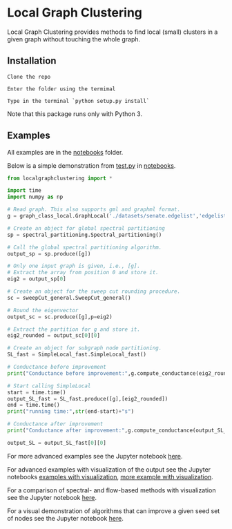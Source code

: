 # Local Graph Clustering

Local Graph Clustering provides methods to find local (small) clusters in a given graph
without touching the whole graph.  

## Installation

```
Clone the repo
```
```
Enter the folder using the termimal
```
```
Type in the terminal `python setup.py install`
```
Note that this package runs only with Python 3.

## Examples

All examples are in the [notebooks](https://github.com/kfoynt/LocalGraphClustering/tree/test_branch/notebooks) folder.

Below is a simple demonstration from [test.py](https://github.com/kfoynt/LocalGraphClustering/blob/test_branch/notebooks/test.py) in [notebooks](https://github.com/kfoynt/LocalGraphClustering/tree/test_branch/notebooks).

```python
from localgraphclustering import *

import time
import numpy as np

# Read graph. This also supports gml and graphml format.
g = graph_class_local.GraphLocal('./datasets/senate.edgelist','edgelist',' ')

# Create an object for global spectral partitioning
sp = spectral_partitioning.Spectral_partitioning()

# Call the global spectral partitioning algorithm.
output_sp = sp.produce([g])

# Only one input graph is given, i.e., [g].
# Extract the array from position 0 and store it.
eig2 = output_sp[0]

# Create an object for the sweep cut rounding procedure.
sc = sweepCut_general.SweepCut_general()

# Round the eigenvector
output_sc = sc.produce([g],p=eig2)

# Extract the partition for g and store it.
eig2_rounded = output_sc[0][0]

# Create an object for subgraph node partitioning.
SL_fast = SimpleLocal_fast.SimpleLocal_fast()

# Conductance before improvement
print("Conductance before improvement:",g.compute_conductance(eig2_rounded))

# Start calling SimpleLocal
start = time.time()
output_SL_fast = SL_fast.produce([g],[eig2_rounded])
end = time.time()
print("running time:",str(end-start)+"s")

# Conductance after improvement
print("Conductance after improvement:",g.compute_conductance(output_SL_fast[0][0]))

output_SL = output_SL_fast[0][0]
```
For more advanced examples see the Jupyter notebook [here](https://github.com/kfoynt/LocalGraphClustering/blob/test_branch/notebooks/examples.ipynb).

For advanced examples with visualization of the output see the Jupyter notebooks [examples with visualization](https://github.com/kfoynt/LocalGraphClustering/blob/test_branch/notebooks/examples_with_visualization.ipynb), [more example with visualization](https://github.com/kfoynt/LocalGraphClustering/blob/test_branch/notebooks/more_examples_with_visualization.ipynb).

For a comparison of spectral- and flow-based methods with visualization see the Jupyter notebook [here](https://github.com/kfoynt/LocalGraphClustering/blob/test_branch/notebooks/spectral_vs_flow_with_visualization.ipynb).

For a visual demonstration of algorithms that can improve a given seed set of nodes see the Jupyter notebook [here](https://github.com/kfoynt/LocalGraphClustering/blob/test_branch/notebooks/improveType_algorithms_with_visualization.ipynb).
